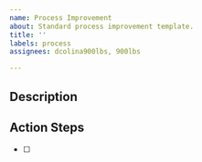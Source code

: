 ```yaml
---
name: Process Improvement
about: Standard process improvement template.
title: ''
labels: process
assignees: dcolina900lbs, 900lbs

---
```


## Description

## Action Steps
- [ ]
